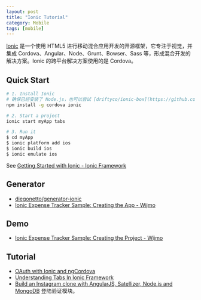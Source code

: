 ```yaml
---
layout: post
title: "Ionic Tutorial"
category: Mobile
tags: [mobile]
--- 
```


[Ionic](http://ionicframework.com/) 是一个使用 HTML5 进行移动混合应用开发的开源框架，它专注于视觉，并集成 Cordova、Angular、Node、Grunt、Bowser、Sass 等，形成混合开发的解决方案。Ionic 的跨平台解决方案使用的是 Cordova。

## Quick Start

```sh
# 1. Install Ionic
# 确保已经安装了 Node.js，也可以尝试 [driftyco/ionic-box](https://github.com/driftyco/ionic-box) 来 all-in-one 安装。
npm install -g cordova ionic

# 2. Start a project
ionic start myApp tabs

# 3. Run it
$ cd myApp
$ ionic platform add ios
$ ionic build ios
$ ionic emulate ios
```

See [Getting Started with Ionic - Ionic Framework](http://ionicframework.com/getting-started/)

## Generator

- [diegonetto/generator-ionic](https://github.com/diegonetto/generator-ionic)
- [Ionic Expense Tracker Sample: Creating the App - Wijmo](http://wijmo.com/expense-tracker-sample-creating-the-app)

## Demo

- [Ionic Expense Tracker Sample: Creating the Project - Wijmo](http://wijmo.com/expense-tracker-sample-creating-the-project/) 

## Tutorial

- [OAuth with Ionic and ngCordova](http://ionicframework.com/blog/oauth-ionic-ngcordova/)
- [Understanding Tabs In Ionic Framework](https://blog.nraboy.com/2014/12/understanding-tabs-ionic-framework)
- [Build an Instagram clone with AngularJS, Satellizer, Node.js and MongoDB](https://hackhands.com/building-instagram-clone-angularjs-satellizer-nodejs-mongodb) 登陆验证模块。
